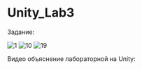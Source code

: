 # Unity_Lab3
Задание:

![1](https://user-images.githubusercontent.com/60268613/208308728-2f3c467b-da66-41db-b6f5-5525ff2bc41d.jpg)
![10](https://user-images.githubusercontent.com/60268613/208308739-8de715ed-9fb3-4600-ab5d-4096f0efa8b3.jpg)
![19](https://user-images.githubusercontent.com/60268613/208308742-bbc9e0cb-3678-449c-9cff-8d9d519fd05e.jpg)

Видео объяснение лабораторной на Unity:

